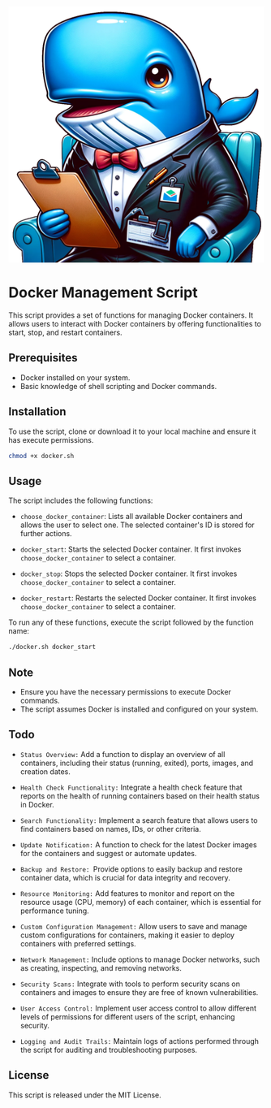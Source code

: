 
<div align="center">
  <img src="images/docker.png" alt="Docker Whale Manager">
</div>


# Docker Management Script

This script provides a set of functions for managing Docker containers. It allows users to interact with Docker containers by offering functionalities to start, stop, and restart containers.

## Prerequisites

- Docker installed on your system.
- Basic knowledge of shell scripting and Docker commands.

## Installation

To use the script, clone or download it to your local machine and ensure it has execute permissions.

```bash
chmod +x docker.sh
```

## Usage

The script includes the following functions:

- `choose_docker_container`: Lists all available Docker containers and allows the user to select one. The selected container's ID is stored for further actions.

- `docker_start`: Starts the selected Docker container. It first invokes `choose_docker_container` to select a container.

- `docker_stop`: Stops the selected Docker container. It first invokes `choose_docker_container` to select a container.

- `docker_restart`: Restarts the selected Docker container. It first invokes `choose_docker_container` to select a container.

To run any of these functions, execute the script followed by the function name:

```bash
./docker.sh docker_start
```

## Note

- Ensure you have the necessary permissions to execute Docker commands.
- The script assumes Docker is installed and configured on your system.

## Todo
- `Status Overview:` Add a function to display an overview of all containers, including their status (running, exited), ports, images, and creation dates.

- `Health Check Functionality:` Integrate a health check feature that reports on the health of running containers based on their health status in Docker.

- `Search Functionality:` Implement a search feature that allows users to find containers based on names, IDs, or other criteria.

- `Update Notification:` A function to check for the latest Docker images for the containers and suggest or automate updates.

- `Backup and Restore: `Provide options to easily backup and restore container data, which is crucial for data integrity and recovery.

- `Resource Monitoring:` Add features to monitor and report on the resource usage (CPU, memory) of each container, which is essential for performance tuning.

- `Custom Configuration Management:` Allow users to save and manage custom configurations for containers, making it easier to deploy containers with preferred settings.

- `Network Management:` Include options to manage Docker networks, such as creating, inspecting, and removing networks.

- `Security Scans:` Integrate with tools to perform security scans on containers and images to ensure they are free of known vulnerabilities.

- `User Access Control:` Implement user access control to allow different levels of permissions for different users of the script, enhancing security.

- `Logging and Audit Trails:` Maintain logs of actions performed through the script for auditing and troubleshooting purposes. 

## License

This script is released under the MIT License.
